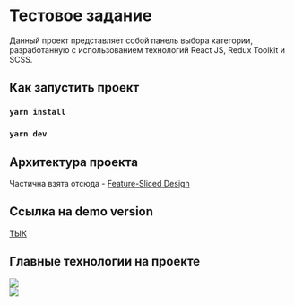 # Тестовое задание

Данный проект представляет собой панель выбора категории, разработанную с использованием технологий React JS, Redux Toolkit и SCSS.

## Как запустить проект

### `yarn install`
### `yarn dev`

## Архитектура проекта

Частична взята отсюда - [Feature-Sliced Design](https://feature-sliced.design/)


## Ссылка на demo version

[ТЫК](https://calculator-khaki-gamma.vercel.app/)

## Главные технологии на проекте

<img src="https://img.shields.io/badge/React-20232A?style=for-the-badge&logo=react&logoColor=61DAFB" />\
<img src="https://img.shields.io/badge/TypeScript-007ACC?style=for-the-badge&logo=typescript&logoColor=white" />

